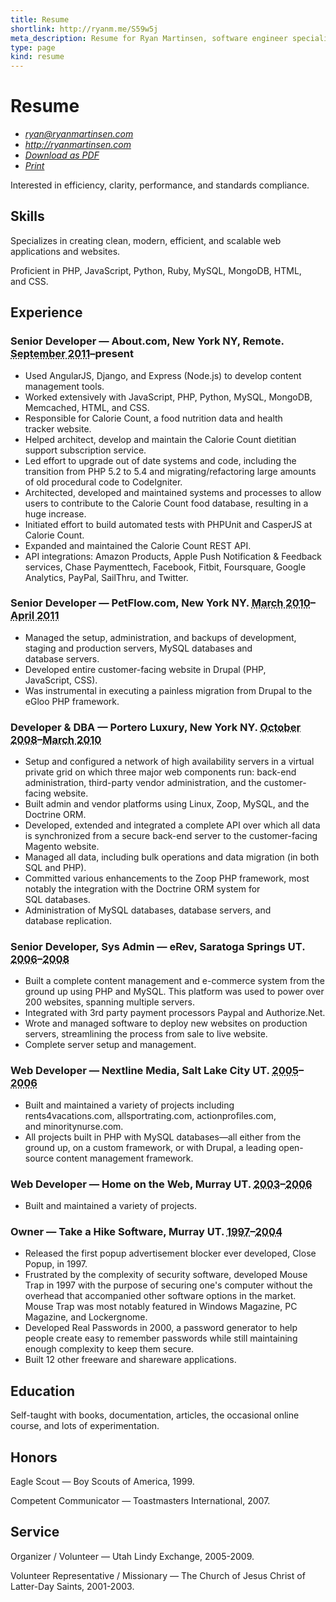 ```yaml
---
title: Resume
shortlink: http://ryanm.me/S59w5j
meta_description: Resume for Ryan Martinsen, software engineer specializing in PHP, Python, Ruby, and MySQL.
type: page
kind: resume
---
```


# Resume

<div class="no-print resume-info">
	<ul>
		<li>
			<i class="fa fa-envelope" aria-hidden="true"></i>
			<em><a href="mailto:ryan@ryanmartinsen.com">ryan@ryanmartinsen.com</a></em>
		</li>
		<li>
			<i class="fa fa-link" aria-hidden="true"></i>
			<em><a href="http://ryanmartinsen.com">http://ryanmartinsen.com</a></em>
		</li>
		<li>
			<i class="fa fa-download" aria-hidden="true"></i>
			<em><a href="/resume.pdf">Download as PDF</a></em>
		</li>
		<li>
			<i class="fa fa-print" aria-hidden="true"></i>
			<em><a href="javascript:window.print();">Print</a></em>
		</li>
	</ul>
</div>

Interested in efficiency, clarity, performance, and standards&nbsp;compliance.

## Skills

Specializes in creating clean, modern, efficient, and scalable web applications and&nbsp;websites.

Proficient in PHP, JavaScript, Python, Ruby, MySQL, MongoDB, HTML, and&nbsp;CSS.

## Experience

<h3><span class="position">Senior Developer</span> — <span class="organization">About.com</span>, <span class="location">New York NY, Remote</span>. <span class="date"><abbr title="2011-09-12">September 2011</abbr>–present</span></h3>

 * Used AngularJS, Django, and Express (Node.js) to develop content management&nbsp;tools.
 * Worked extensively with JavaScript, PHP, Python, MySQL, MongoDB, <span class="no-print">Memcached,</span> HTML, and&nbsp;CSS.
 * Responsible for Calorie Count, a food nutrition data and health tracker&nbsp;website.
 * Helped architect, develop and maintain the Calorie Count dietitian support subscription&nbsp;service.
 * Led effort to upgrade out of date systems and code, including the transition from PHP 5.2 to 5.4 and migrating/refactoring large amounts of old procedural code to&nbsp;CodeIgniter.
 * Architected, developed and maintained systems and processes to allow users to contribute to the Calorie Count food database, resulting in a huge&nbsp;increase.
 * Initiated effort to build automated tests with PHPUnit and CasperJS at Calorie&nbsp;Count.
 * Expanded and maintained the Calorie Count REST&nbsp;API.
 * API integrations: Amazon Products, Apple Push Notification &amp; Feedback services, Chase Paymenttech, Facebook, Fitbit, Foursquare, Google Analytics, PayPal, SailThru, and&nbsp;Twitter.

<h3><span class="position">Senior Developer</span> — <span class="organization">PetFlow.com</span>, <span class="location">New York NY</span>. <span class="date"><abbr title="2010-03-08">March 2010</abbr>–<abbr title="2011-04-25">April 2011</abbr></span></h3>

 * Managed the setup, administration, and backups of development, staging and production servers, MySQL databases and database&nbsp;servers.
 * Developed entire customer-facing website in Drupal (PHP, JavaScript,&nbsp;CSS).
 * Was instrumental in executing a painless migration from Drupal to the eGloo PHP&nbsp;framework.

<h3><span class="position">Developer &amp; DBA</span> — <span class="organization">Portero Luxury</span>, <span class="location">New York NY</span>. <span class="date"><abbr title="2008-10-21">October 2008</abbr>–<abbr title="2010-03-05">March 2010</abbr></span></h3>

 * Setup and configured a network of high availability servers in a virtual private grid on which three major web components run: back-end administration, third-party vendor administration, and the customer-facing&nbsp;website.
 * Built admin and vendor platforms using Linux, Zoop, MySQL, and the Doctrine&nbsp;ORM.
 * Developed, extended and integrated a complete API over which all data is synchronized from a secure back-end server to the customer-facing Magento&nbsp;website.
 * Managed all data, including bulk operations and data migration (in both SQL and&nbsp;PHP).
 * Committed various enhancements to the Zoop PHP framework, most notably the integration with the Doctrine ORM system for SQL&nbsp;databases.
 * Administration of MySQL databases, database servers, and database&nbsp;replication.

<h3><span class="position">Senior Developer, Sys Admin</span> — <span class="organization">eRev</span>, <span class="location">Saratoga Springs UT</span>. <span class="date"><abbr title="2006-10-02">2006</abbr>–<abbr title="2008-09-30">2008</abbr></span></h3>

 * Built a complete content management and e-commerce system from the ground up using PHP and MySQL. This platform was used to power over 200 websites, spanning multiple&nbsp;servers.
 * Integrated with 3rd party payment processors Paypal and&nbsp;Authorize.Net.
 * Wrote and managed software to deploy new websites on production servers, streamlining the process from sale to live&nbsp;website.
 * Complete server setup and&nbsp;management.

<h3><span class="position">Web Developer</span> — <span class="organization">Nextline Media</span>, <span class="location">Salt Lake City UT</span>. <span class="date"><abbr title="2005-06-01">2005</abbr>–<abbr title="2006-09-29">2006</abbr></span></h3>

 * Built and maintained a variety of projects including rents4vacations.com, allsportrating.com, actionprofiles.com, and&nbsp;minoritynurse.com.
 * All projects built in PHP with MySQL databases—all either from the ground up, on a custom framework, or with Drupal, a leading open-source content management&nbsp;framework.

<h3><span class="position">Web Developer</span> — <span class="organization">Home on the Web</span>, <span class="location">Murray UT</span>. <span class="date"><abbr title="2003-11-10">2003</abbr>–<abbr title="2006-10-01">2006</abbr></span></h3>

* Built and maintained a variety of&nbsp;projects.

<h3><span class="position">Owner</span> — <span class="organization">Take a Hike Software</span>, <span class="location">Murray UT</span>. <span class="date"><abbr title="1997-09-01">1997</abbr>–<abbr title="2004-11-01">2004</abbr></span></h3>

 * Released the first popup advertisement blocker ever developed, Close Popup, in&nbsp;1997.
 * Frustrated by the complexity of security software, developed Mouse Trap in 1997 with the purpose of securing one's computer without the overhead that accompanied other software options in the market. Mouse Trap was most notably featured in Windows Magazine, PC Magazine, and&nbsp;Lockergnome.
 * Developed Real Passwords in 2000, a password generator to help people create easy to remember passwords while still maintaining enough complexity to keep them&nbsp;secure. 
 * Built 12 other freeware and shareware&nbsp;applications.

## Education

Self-taught with books, documentation, articles, the occasional online course, and lots of&nbsp;experimentation.

## Honors

Eagle Scout — Boy Scouts of America,&nbsp;1999.

Competent Communicator — Toastmasters International,&nbsp;2007.

## Service

Organizer / Volunteer — Utah Lindy Exchange,&nbsp;2005-2009.

Volunteer Representative / Missionary — The Church of Jesus Christ of Latter-Day Saints,&nbsp;2001-2003.
